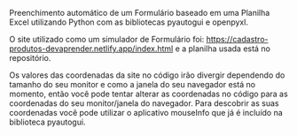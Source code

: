 Preenchimento automático de um Formulário baseado em uma Planilha Excel utilizando Python com as bibliotecas pyautogui e openpyxl.

O site utilizado como um simulador de Formulário foi: https://cadastro-produtos-devaprender.netlify.app/index.html e a planilha usada está no repositório.

Os valores das coordenadas da site no código irão divergir dependendo do tamanho do seu monitor e como a janela do seu navegador está no momento, então você pode tentar alterar as coordenadas no código para as coordenadas do seu monitor/janela do navegador. Para descobrir as suas coordenadas você pode utilizar o aplicativo mouseInfo que já é incluído na biblioteca pyautogui.
